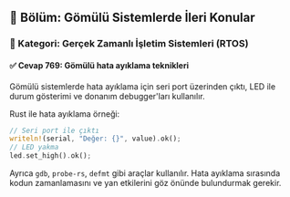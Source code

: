 ## 📘 Bölüm: Gömülü Sistemlerde İleri Konular
### 🔹 Kategori: Gerçek Zamanlı İşletim Sistemleri (RTOS)
#### ✅ Cevap 769: Gömülü hata ayıklama teknikleri

Gömülü sistemlerde hata ayıklama için seri port üzerinden çıktı, LED ile durum gösterimi ve donanım debugger'ları kullanılır.

Rust ile hata ayıklama örneği:
```rust
// Seri port ile çıktı
writeln!(serial, "Değer: {}", value).ok();
// LED yakma
led.set_high().ok();
```
Ayrıca `gdb`, `probe-rs`, `defmt` gibi araçlar kullanılır. Hata ayıklama sırasında kodun zamanlamasını ve yan etkilerini göz önünde bulundurmak gerekir.
